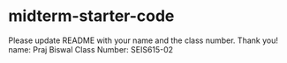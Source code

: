 # midterm-starter-code
Please update README with your name and the class number. Thank you!
name: Praj Biswal
Class Number: SEIS615-02
